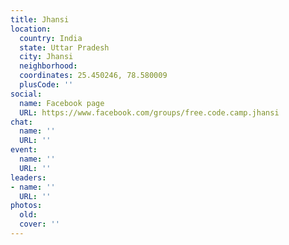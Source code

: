 ```yaml
---
title: Jhansi
location:
  country: India
  state: Uttar Pradesh
  city: Jhansi
  neighborhood: 
  coordinates: 25.450246, 78.580009
  plusCode: ''
social:
  name: Facebook page
  URL: https://www.facebook.com/groups/free.code.camp.jhansi
chat:
  name: ''
  URL: ''
event:
  name: ''
  URL: ''
leaders:
- name: ''
  URL: ''
photos:
  old: 
  cover: ''
---
```

